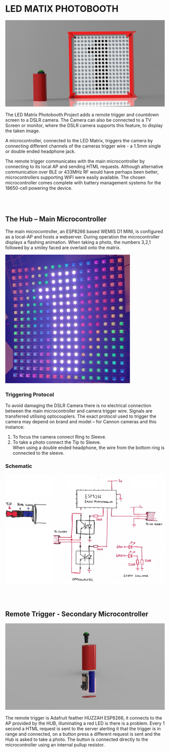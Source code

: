 # LED MATIX PHOTOBOOTH
![Image of Assembly](/Images/ASM1.jpg)

The LED Matrix Photobooth Project adds a remote trigger and countdown screen to a DSLR camera. The Camera can also be connected to a TV Screen or monitor, where the DSLR camera supports this feature, to display the taken image.

A microcontroller, connected to the LED Matrix, triggers the camera by connecting different channels of the cameras trigger wire - a 1.5mm single or double ended headphone jack. 

The remote trigger communicates with the main microcontroller by connecting to its local AP and sending HTML requests. Although alternative communication over BLE or 433MHz RF would have perhaps been better, microcontrollers supporting WIFI were easily available. The chosen microcontroller comes complete with battery management systems for the 18650-cell powering the device.

<br/>
<br/>

## The Hub – Main Microcontroller
The main microcontroller, an ESP8266 based WEMIS D1 MINI, is configured as a local-AP and hosts a webserver.
During operation the microcontroller displays a flashing animation. When taking a photo, the numbers 3,2,1 followed by a smiley faced are overlaid onto the matrix.

![ExampleNumber](/Images/ExampleNumber.jpg)

###  Triggering Protocol
To avoid damaging the DSLR Camera there is no electrical connection between the main microcontroller and camera trigger wire. Signals are transferred utilising optocouplers.
The exact protocol used to trigger the camera may depend on brand and model – for Cannon cameras and this instance:
1.	To focus the camera connect Ring to Sleeve.
2.	To take a photo connect the Tip to Sleeve.  
When using a double ended headphone, the wire from the bottom ring is connected to the sleeve.

### Schematic
![Schematic](/Images/Schematic.JPG)


<br/>
<br/>

## Remote Trigger - Secondary Microcontroller
![Schematic](/Images/Trigger2.jpg)

The remote trigger is Adafruit feather HUZZAH ESP8266, it connects to the AP provided by the HUB, illuminating a red LED is there is a problem. Every 1 second a HTML request is sent to the server alerting it that the trigger is in range and connected, on a button press a different request is sent and the Hub is asked to take a photo. 
The button is connected directly to the microcontroller using an internal pullup resistor. 

 

